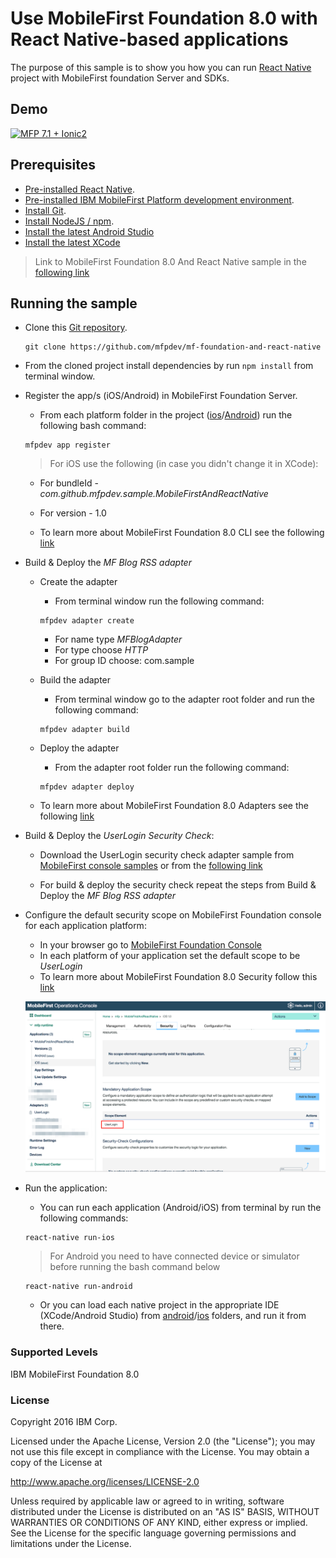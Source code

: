 # Use MobileFirst Foundation 8.0 with React Native-based applications

The purpose of this sample is to show you how you can run [React Native](https://facebook.github.io/react-native/) project with MobileFirst foundation Server and SDKs.

## Demo
[![MFP 7.1 + Ionic2](https://img.youtube.com/vi/VUQEgpdkHwA/0.jpg)](https://www.youtube.com/watch?v=VUQEgpdkHwA)

## Prerequisites
* [Pre-installed React Native](https://facebook.github.io/react-native/docs/getting-started.html).
* [Pre-installed IBM MobileFirst Platform development environment](https://mobilefirstplatform.ibmcloud.com/tutorials/en/foundation/8.0/setting-up-your-development-environment/).
* [Install Git](https://git-scm.com/book/en/v2/Getting-Started-Installing-Git).
* [Install NodeJS / npm](https://docs.npmjs.com/getting-started/installing-node).
* [Install the latest Android Studio](https://developer.android.com/studio/install.html)
* [Install the latest XCode](https://developer.apple.com/download/)

> Link to MobileFirst Foundation 8.0 And React Native sample in the [following link](https://github.com/mfpdev/mf-foundation-and-react-native)  

## Running the sample

- Clone this [Git repository](https://github.com/mfpdev/mf-foundation-and-react-native).

  ```
  git clone https://github.com/mfpdev/mf-foundation-and-react-native
  ```
- From the cloned project install dependencies by run `npm install` from terminal window.

- Register the app/s (iOS/Android) in MobileFirst Foundation Server.

  - From each platform folder in the project ([ios](./ios)/[Android](./android)) run the following bash command:
  ```
  mfpdev app register
  ```
  > For iOS use the following (in case you didn't change it in XCode):
    - For bundleId - *com.github.mfpdev.sample.MobileFirstAndReactNative*
    - For version - 1.0

  - To learn more about MobileFirst Foundation 8.0 CLI see the following [link](https://mobilefirstplatform.ibmcloud.com/tutorials/en/foundation/8.0/using-the-mfpf-sdk/using-mobilefirst-cli-to-manage-mobilefirst-artifacts/)

- Build & Deploy the *MF Blog RSS adapter*
  - Create the adapter
    - From terminal window run the following command:
    ```
    mfpdev adapter create
    ```
    - For name type *MFBlogAdapter*
    - For type choose *HTTP*
    - For group ID choose: com.sample

  - Build the adapter
    - From terminal window go to the adapter root folder and run the following command:
    ```
    mfpdev adapter build
    ```

  - Deploy the adapter
    - From the adapter root folder run the following command:
    ```
    mfpdev adapter deploy
    ```
  - To learn more about MobileFirst Foundation 8.0 Adapters see the following [link](https://mobilefirstplatform.ibmcloud.com/tutorials/en/foundation/8.0/adapters/)

- Build & Deploy the *UserLogin Security Check*:
  - Download the UserLogin security check adapter sample from [MobileFirst console samples](http://localhost:9080/mfpconsole/index.html#/downloads#samples) or from the [following link](https://hub.jazz.net/git/imflocalsdk/console-samples/contents/master/UserLogin.zip)

  - For build & deploy the security check repeat the steps from Build & Deploy the *MF Blog RSS adapter*

- Configure the default security scope on MobileFirst Foundation console for each application platform:
  - In your browser go to [MobileFirst Foundation Console](http://localhost:9080/mfpconsole)
  - In each platform of your application set the default scope to be *UserLogin*
  - To learn more about MobileFirst Foundation 8.0 Security follow this [link](https://mobilefirstplatform.ibmcloud.com/tutorials/en/foundation/8.0/authentication-and-security/)


  ![dfault-scope](./images/default-scope.png)

- Run the application:
  - You can run each application (Android/iOS) from terminal by run the following commands:
  ```
  react-native run-ios
  ```

  > For Android you need to have connected device or simulator before running the bash command below

  ```
  react-native run-android
  ```
  - Or you can load each native project in the appropriate IDE (XCode/Android Studio) from [android](./android)/[ios](./ios) folders, and run it from there.

### Supported Levels
IBM MobileFirst Foundation 8.0

### License
Copyright 2016 IBM Corp.

Licensed under the Apache License, Version 2.0 (the "License");
you may not use this file except in compliance with the License.
You may obtain a copy of the License at

http://www.apache.org/licenses/LICENSE-2.0

Unless required by applicable law or agreed to in writing, software
distributed under the License is distributed on an "AS IS" BASIS,
WITHOUT WARRANTIES OR CONDITIONS OF ANY KIND, either express or implied.
See the License for the specific language governing permissions and
limitations under the License.
